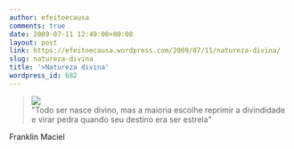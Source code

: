 ```yaml
---
author: efeitoecausa
comments: true
date: 2009-07-11 12:49:00+00:00
layout: post
link: https://efeitoecausa.wordpress.com/2009/07/11/natureza-divina/
slug: natureza-divina
title: '>Natureza divina'
wordpress_id: 682
---
```


>[![](http://efeitoecausa.files.wordpress.com/2009/07/homempuxandoocorac3a7c3a3o.jpg?w=300)](http://efeitoecausa.files.wordpress.com/2009/07/homempuxandoocorac3a7c3a3o.jpg)  
       "Todo ser nasce divino, mas a maioria escolhe reprimir a divindidade e virar pedra quando seu destino era ser estrela"  
  
Franklin Maciel
